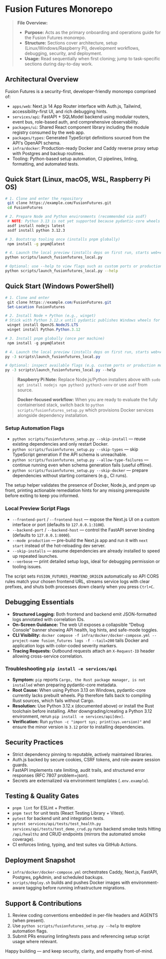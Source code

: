 # Fusion Futures Monorepo

> **File Overview:**
> - **Purpose:** Acts as the primary onboarding and operations guide for the Fusion Futures monorepo.
> - **Structure:** Sections cover architecture, setup (Linux/Windows/Raspberry Pi), development workflows, debugging, security, and deployment.
> - **Usage:** Read sequentially when first cloning; jump to task-specific sections during day-to-day work.

## Architectural Overview

Fusion Futures is a security-first, developer-friendly monorepo comprised of:

- `apps/web`: Next.js 14 App Router interface with Auth.js, Tailwind, accessibility-first UI, and rich debugging hints.
- `services/api`: FastAPI + SQLModel backend using modular routers, event bus, role-based auth, and comprehensive observability.
- `packages/ui`: Shared React component library including the module registry consumed by the web app.
- `packages/types`: Generated TypeScript definitions sourced from the API's OpenAPI schema.
- `infra/docker`: Production-ready Docker and Caddy reverse proxy setup with Postgres and backup routines.
- Tooling: Python-based setup automation, CI pipelines, linting, formatting, and automated tests.

## Quick Start (Linux, macOS, WSL, Raspberry Pi OS)

```bash
# 1. Clone and enter the repository
 git clone https://example.com/FusionFutures.git
 cd FusionFutures

# 2. Prepare Node and Python environments (recommended via asdf)
 # NOTE: Python 3.13 is not yet supported because pydantic-core wheels are unavailable for Windows users.
 asdf install nodejs latest
 asdf install python 3.12.3

# 3. Bootstrap tooling once (installs pnpm globally)
 npm install -g pnpm@latest

# 4. Launch the local preview (installs deps on first run, starts web+API servers)
python scripts/launch_fusionfutures_local.py

# Optional: use --help to view flags such as custom ports or production mode
python scripts/launch_fusionfutures_local.py --help
```

## Quick Start (Windows PowerShell)

```powershell
# 1. Clone and enter
 git clone https://example.com/FusionFutures.git
 Set-Location FusionFutures

# 2. Install Node + Python (e.g., winget)
# Stick with Python 3.12.x until pydantic publishes Windows wheels for 3.13 to avoid forced Rust builds.
 winget install OpenJS.NodeJS.LTS
 winget install Python.Python.3.12

# 3. Install pnpm globally (once per machine)
 npm install -g pnpm@latest

# 4. Launch the local preview (installs deps on first run, starts web+API servers)
py -3 scripts\launch_fusionfutures_local.py

# Optional: inspect available flags (e.g. custom ports or production mode)
py -3 scripts\launch_fusionfutures_local.py --help
```

> **Raspberry Pi Note:** Replace Node.js/Python installers above with `sudo apt install nodejs npm python3 python3-venv` or use `asdf` from source.
>
> **Docker-focused workflow:** When you are ready to evaluate the fully containerised stack, switch back to `python scripts/fusionfutures_setup.py` which provisions Docker services alongside dependency installation.

### Setup Automation Flags

- `python scripts/fusionfutures_setup.py --skip-install` &mdash; reuse existing dependencies and only restart Docker.
- `python scripts/fusionfutures_setup.py --skip-types` &mdash; skip TypeScript generation if the API schema is unreachable.
- `python scripts/fusionfutures_setup.py --allow-type-failures` &mdash; continue running even when schema generation fails (useful offline).
- `python scripts/fusionfutures_setup.py --skip-docker` &mdash; prepare dependencies without starting containers (e.g., CI runs).

The setup helper validates the presence of Docker, Node.js, and pnpm up front, printing actionable remediation hints for any
missing prerequisite before exiting to keep you informed.

### Local Preview Script Flags

- `--frontend-port` / `--frontend-host` &mdash; expose the Next.js UI on a custom interface or port (defaults to `127.0.0.1:3100`).
- `--backend-port` / `--backend-host` &mdash; control the FastAPI server binding (defaults to `127.0.0.1:8000`).
- `--mode production` &mdash; pre-build the Next.js app and run it with `next start` instead of the hot-reloading dev server.
- `--skip-installs` &mdash; assume dependencies are already installed to speed up repeated launches.
- `--verbose` &mdash; print detailed setup logs, ideal for debugging permission or tooling issues.

The script sets `FUSION_FUTURES_FRONTEND_ORIGIN` automatically so API CORS rules match your chosen frontend URL, streams service logs with clear prefixes, and shuts both processes down cleanly when you press `Ctrl+C`.

## Debugging Essentials

- **Structured Logging:** Both frontend and backend emit JSON-formatted logs annotated with correlation IDs.
- **On-Screen Guidance:** The web UI exposes a collapsible “Debug Console” banner showing API health, log hints, and safe-mode toggles.
- **CLI Visibility:** `docker compose -f infra/docker/docker-compose.yml --project-name fusion_futures logs -f --tail=200` tails
  Docker and application logs with color-coded severity markers.
- **Tracing Requests:** Outbound requests attach an `X-Request-ID` header allowing cross-service correlation.

### Troubleshooting `pip install -e services/api`

- **Symptom:** `pip` reports `Cargo, the Rust package manager, is not installed` when preparing pydantic-core metadata.
- **Root Cause:** When using Python 3.13 on Windows, pydantic-core currently lacks prebuilt wheels. Pip therefore falls back to compiling Rust sources, which fails without Cargo.
- **Resolution:** Use Python 3.12.x (documented above) or install the Rust toolchain before installing. After downgrading/creating a Python 3.12 environment, rerun `pip install -e services/api[dev]`.
- **Verification:** Run `python -c "import sys; print(sys.version)"` and ensure the minor version is `3.12` prior to installing dependencies.

## Security Practices

- Strict dependency pinning to reputable, actively maintained libraries.
- Auth.js backed by secure cookies, CSRF tokens, and role-aware session guards.
- FastAPI implements rate limiting, audit trails, and structured error responses (RFC 7807 problem+json).
- Secrets are externalized via environment templates (`.env.example`).

## Testing & Quality Gates

- `pnpm lint` for ESLint + Prettier.
- `pnpm test` for unit tests (React Testing Library + Vitest).
- `pytest` for backend unit and integration tests.
- `pytest services/api/tests/test_health.py services/api/tests/test_demo_crud.py` runs backend smoke tests hitting `/api/healthz`
  and CRUD endpoints (mirrors the automated smoke coverage).
- CI enforces linting, typing, and test suites via GitHub Actions.

## Deployment Snapshot

- `infra/docker/docker-compose.yml` orchestrates Caddy, Next.js, FastAPI, Postgres, pgAdmin, and scheduled backups.
- `scripts/deploy.sh` builds and pushes Docker images with environment-aware tagging before running infrastructure migrations.

## Support & Contributions

1. Review coding conventions embedded in per-file headers and AGENTS (when present).
2. Use `python scripts/fusionfutures_setup.py --help` to explore automation flags.
3. Submit PRs ensuring linting/tests pass and referencing setup script usage where relevant.

Happy building — and keep security, clarity, and empathy front-of-mind.

